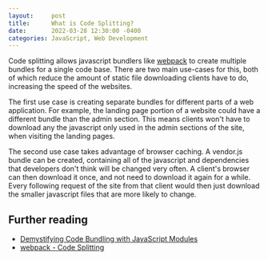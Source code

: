 ```yaml
---
layout:     post
title:      What is Code Splitting?
date:       2022-03-28 12:30:00 -0400
categories: JavaScript, Web Development
---
```


Code splitting allows javascript bundlers like [webpack](https://webpack.js.org) to create multiple bundles for a single code base. There are two main use-cases for this, both of which reduce the amount of static file downloading clients have to do, increasing the speed of the websites.

The first use case is creating separate bundles for different parts of a web application. For example, the landing page portion of a website could have a different bundle than the admin section. This means clients won't have to download any the javascript only used in the admin sections of the site, when visiting the landing pages.

The second use case takes advantage of browser caching. A vendor.js bundle can be created, containing all of the javascript and dependencies that developers don't think will be changed very often. A client's browser can then download it once, and not need to download it again for a while. Every following request of the site from that client would then just download the smaller javascript files that are more likely to change.

## Further reading

- [Demystifying Code Bundling with JavaScript Modules](https://www.simplethread.com/javascript-modules-and-code-bundling-explained/)
- [webpack - Code Splitting](https://webpack.js.org/guides/code-splitting/)
